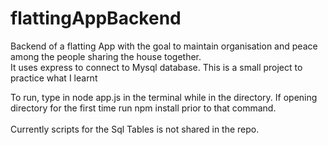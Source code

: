 # flattingAppBackend

Backend of a flatting App with the goal to maintain organisation and peace among the people sharing the house together.
<br/> It uses express to connect to Mysql database. This is a small project to practice what I learnt 

<p/> To run, type in node app.js in the terminal while in the directory. If opening directory for the first time run npm install prior to that command.
<br/>
<br /> Currently scripts for the Sql Tables is not shared in the repo.






